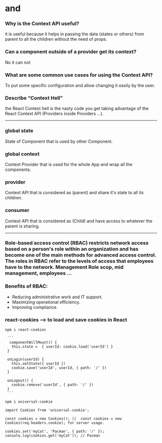 # <Login /> and <Auth />

### Why is the Context API useful?

it is useful because it helps in passing the data (states or others) from parent to all the children without the need of props.

### Can a component outside of a provider get its context?

No it can not

### What are some common use cases for using the Context API?

To put some specific configuration and allow changing it easily by the user.

### Describe “Context Hell”

the React Context hell is the nasty code you get taking advantage of the React Context API (Providers inside Providers ...).

---

### global state
State of Component that is used by other Component.

### global context
Context Provider that is used for the whole App and wrap all the components.

### provider
Context API that is considered as (parent) and share it's state to all its children.

### consumer
Context API that is considered as (Child) and have access to whatever the parent is sharing.


---

### Role-based access control (RBAC) restricts network access based on a person's role within an organization and has become one of the main methods for advanced access control. The roles in RBAC refer to the levels of access that employees have to the network. Management Role scop, mid management, employees ...

### Benefits of RBAC:

- Reducing administrative work and IT support.
- Maximizing operational efficiency.
- Improving compliance.

### react-cookies --> to load and save cookies in React

`npm i react-cookies`

     ```
      componentWillMount() {
       this.state =  { userId: cookie.load('userId') }
     }

     onLogin(userId) {
       this.setState({ userId })
       cookie.save('userId', userId, { path: '/' })
     }

     onLogout() {
       cookie.remove('userId', { path: '/' })
     }
     ```

`npm i universal-cookie`

```
import Cookies from 'universal-cookie';

const cookies = new Cookies(); ||  const cookies = new Cookies(req.headers.cookie); for server usage.

cookies.set('myCat', 'Pacman', { path: '/' });
console.log(cookies.get('myCat')); // Pacman
```
